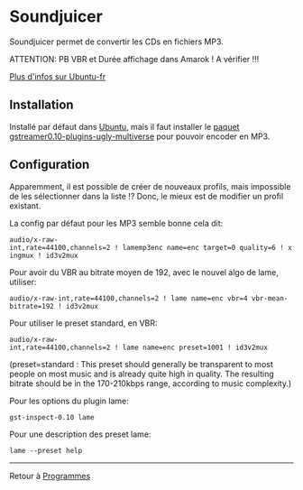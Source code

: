 # Soundjuicer

Soundjuicer permet de convertir les CDs en fichiers MP3.

ATTENTION: PB VBR et Durée affichage dans Amarok ! A vérifier !!!

[Plus d'infos sur Ubuntu-fr](http://doc.ubuntu-fr.org/sound_juicer)

## Installation

Installé par défaut dans [Ubuntu](Ubuntu), mais il faut
installer le [paquet](Paquet)
[gstreamer0.10-plugins-ugly-multiverse](apt://gstreamer0.10-plugins-ugly-multiverse)
pour pouvoir encoder en MP3.

## Configuration

Apparemment, il est possible de créer de nouveaux profils, mais
impossible de les sélectionner dans la liste !? Donc, le mieux est de
modifier un profil existant.

La config par défaut pour les MP3 semble bonne cela dit:

`audio/x-raw-int,rate=44100,channels=2 ! lamemp3enc name=enc target=0 quality=6 ! xingmux ! id3v2mux`

Pour avoir du VBR au bitrate moyen de 192, avec le nouvel algo de lame,
utiliser:

`audio/x-raw-int,rate=44100,channels=2 ! lame name=enc vbr=4 vbr-mean-bitrate=192 ! id3v2mux`

Pour utiliser le preset standard, en VBR:

`audio/x-raw-int,rate=44100,channels=2 ! lame name=enc preset=1001 ! id3v2mux`

(preset=standard : This preset should generally be transparent to most
people on most music and is already quite high in quality. The resulting
bitrate should be in the 170-210kbps range, according to music
complexity.)

Pour les options du plugin lame:

`gst-inspect-0.10 lame`

Pour une description des preset lame:

`lame --preset help`

------------------------------------------------------------------------

Retour à [Programmes](Programmes)
